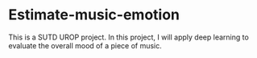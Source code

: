 # Estimate-music-emotion
This is a SUTD UROP project. In this project, I will apply deep learning to evaluate the overall mood of a piece of music.
